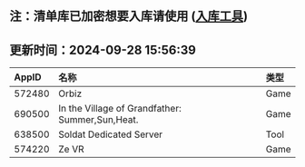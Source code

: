 ## 注：清单库已加密想要入库请使用 ([入库工具](https://github.com/BlankTMing/ManifestAutoUpdate/releases))

## 更新时间：2024-09-28 15:56:39
| AppID | 名称 | 类型  |
| :-------------------- | :----------------------------- | :----------- |
| 572480 | Orbiz| Game |
| 690500 | In the Village of Grandfather: Summer,Sun,Heat.| Game |
| 638500 | Soldat Dedicated Server| Tool |
| 574220 | Ze VR| Game |
